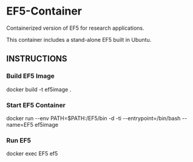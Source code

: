 # EF5-Container
Containerized version of EF5 for research applications.

This container includes a stand-alone EF5 built in Ubuntu.

## INSTRUCTIONS

### Build EF5 Image

docker build -t ef5image .

### Start EF5 Container

docker run --env PATH=$PATH:/EF5/bin -d -ti --entrypoint=/bin/bash --name=EF5 ef5image

### Run EF5

docker exec EF5 ef5
